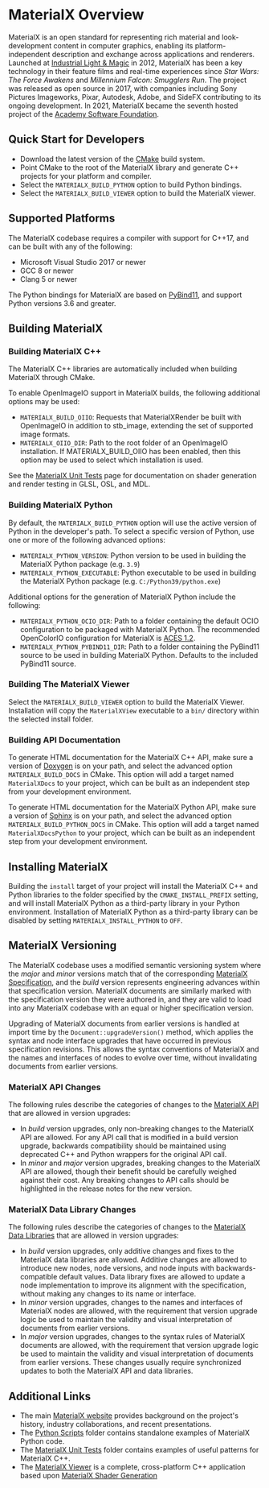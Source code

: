 # MaterialX Overview

MaterialX is an open standard for representing rich material and look-development content in computer graphics, enabling its platform-independent description and exchange across applications and renderers.  Launched at [Industrial Light & Magic](https://www.ilm.com/) in 2012, MaterialX has been a key technology in their feature films and real-time experiences since _Star Wars: The Force Awakens_ and _Millennium Falcon: Smugglers Run_.  The project was released as open source in 2017, with companies including Sony Pictures Imageworks, Pixar, Autodesk, Adobe, and SideFX contributing to its ongoing development.  In 2021, MaterialX became the seventh hosted project of the [Academy Software Foundation](https://www.aswf.io/).

## Quick Start for Developers

- Download the latest version of the [CMake](https://cmake.org/) build system.
- Point CMake to the root of the MaterialX library and generate C++ projects for your platform and compiler.
- Select the `MATERIALX_BUILD_PYTHON` option to build Python bindings.
- Select the `MATERIALX_BUILD_VIEWER` option to build the MaterialX viewer.

## Supported Platforms

The MaterialX codebase requires a compiler with support for C++17, and can be built with any of the following:

- Microsoft Visual Studio 2017 or newer
- GCC 8 or newer
- Clang 5 or newer

The Python bindings for MaterialX are based on [PyBind11](https://github.com/pybind/pybind11), and support Python versions 3.6 and greater.

## Building MaterialX

### Building MaterialX C++

The MaterialX C++ libraries are automatically included when building MaterialX through CMake.

To enable OpenImageIO support in MaterialX builds, the following additional options may be used:

- `MATERIALX_BUILD_OIIO`: Requests that MaterialXRender be built with OpenImageIO in addition to stb_image, extending the set of supported image formats.
- `MATERIALX_OIIO_DIR`: Path to the root folder of an OpenImageIO installation.  If MATERIALX_BUILD_OIIO has been enabled, then this option may be used to select which installation is used.

See the [MaterialX Unit Tests](https://github.com/AcademySoftwareFoundation/MaterialX/tree/main/source/MaterialXTest) page for documentation on shader generation and render testing in GLSL, OSL, and MDL.

### Building MaterialX Python

By default, the `MATERIALX_BUILD_PYTHON` option will use the active version of Python in the developer's path.  To select a specific version of Python, use one or more of the following advanced options:

- `MATERIALX_PYTHON_VERSION`: Python version to be used in building the MaterialX Python package (e.g. `3.9`)
- `MATERIALX_PYTHON_EXECUTABLE`: Python executable to be used in building the MaterialX Python package (e.g. `C:/Python39/python.exe`)

Additional options for the generation of MaterialX Python include the following:

- `MATERIALX_PYTHON_OCIO_DIR`: Path to a folder containing the default OCIO configuration to be packaged with MaterialX Python. The recommended OpenColorIO configuration for MaterialX is [ACES 1.2](https://github.com/colour-science/OpenColorIO-Configs/tree/feature/aces-1.2-config/aces_1.2).
- `MATERIALX_PYTHON_PYBIND11_DIR`: Path to a folder containing the PyBind11 source to be used in building MaterialX Python. Defaults to the included PyBind11 source.

### Building The MaterialX Viewer

Select the `MATERIALX_BUILD_VIEWER` option to build the MaterialX Viewer.  Installation will copy the `MaterialXView` executable to a `bin/` directory within the selected install folder.

### Building API Documentation

To generate HTML documentation for the MaterialX C++ API, make sure a version of [Doxygen](https://www.doxygen.org/) is on your path, and select the advanced option `MATERIALX_BUILD_DOCS` in CMake.  This option will add a target named `MaterialXDocs` to your project, which can be built as an independent step from your development environment.

To generate HTML documentation for the MaterialX Python API, make sure a version of [Sphinx](https://www.sphinx-doc.org/) is on your path, and select the advanced option `MATERIALX_BUILD_PYTHON_DOCS` in CMake.  This option will add a target named `MaterialXDocsPython` to your project, which can be built as an independent step from your development environment.

## Installing MaterialX

Building the `install` target of your project will install the MaterialX C++ and Python libraries to the folder specified by the `CMAKE_INSTALL_PREFIX` setting, and will install MaterialX Python as a third-party library in your Python environment.  Installation of MaterialX Python as a third-party library can be disabled by setting `MATERIALX_INSTALL_PYTHON` to `OFF`.

## MaterialX Versioning

The MaterialX codebase uses a modified semantic versioning system where the *major* and *minor* versions match that of the corresponding [MaterialX Specification](https://materialx.org/Specification.html), and the *build* version represents engineering advances within that specification version.  MaterialX documents are similarly marked with the specification version they were authored in, and they are valid to load into any MaterialX codebase with an equal or higher specification version.

Upgrading of MaterialX documents from earlier versions is handled at import time by the `Document::upgradeVersion()` method, which applies the syntax and node interface upgrades that have occurred in previous specification revisions.  This allows the syntax conventions of MaterialX and the names and interfaces of nodes to evolve over time, without invalidating documents from earlier versions.

### MaterialX API Changes

The following rules describe the categories of changes to the [MaterialX API](https://materialx.org/docs/api/classes.html) that are allowed in version upgrades:

- In *build* version upgrades, only non-breaking changes to the MaterialX API are allowed.  For any API call that is modified in a build version upgrade, backwards compatibility should be maintained using deprecated C++ and Python wrappers for the original API call.
- In *minor* and *major* version upgrades, breaking changes to the MaterialX API are allowed, though their benefit should be carefully weighed against their cost.  Any breaking changes to API calls should be highlighted in the release notes for the new version.

### MaterialX Data Library Changes

The following rules describe the categories of changes to the [MaterialX Data Libraries](https://github.com/AcademySoftwareFoundation/MaterialX/tree/main/libraries) that are allowed in version upgrades:

- In *build* version upgrades, only additive changes and fixes to the MaterialX data libraries are allowed.  Additive changes are allowed to introduce new nodes, node versions, and node inputs with backwards-compatible default values.  Data library fixes are allowed to update a node implementation to improve its alignment with the specification, without making any changes to its name or interface.
- In *minor* version upgrades, changes to the names and interfaces of MaterialX nodes are allowed, with the requirement that version upgrade logic be used to maintain the validity and visual interpretation of documents from earlier versions.
- In *major* version upgrades, changes to the syntax rules of MaterialX documents are allowed, with the requirement that version upgrade logic be used to maintain the validity and visual interpretation of documents from earlier versions.  These changes usually require synchronized updates to both the MaterialX API and data libraries.

## Additional Links

- The main [MaterialX website](http://www.materialx.org) provides background on the project's history, industry collaborations, and recent presentations.
- The [Python Scripts](https://github.com/materialx/MaterialX/tree/main/python/Scripts) folder contains standalone examples of MaterialX Python code.
- The [MaterialX Unit Tests](https://github.com/materialx/MaterialX/tree/main/source/MaterialXTest) folder contains examples of useful patterns for MaterialX C++.
- The [MaterialX Viewer](https://github.com/materialx/MaterialX/blob/main/documents/DeveloperGuide/Viewer.md) is a complete, cross-platform C++ application based upon [MaterialX Shader Generation](https://github.com/materialx/MaterialX/blob/main/documents/DeveloperGuide/ShaderGeneration.md)
